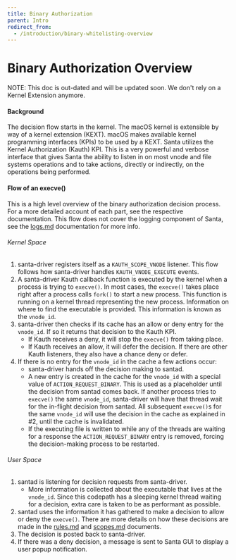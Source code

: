 ```yaml
---
title: Binary Authorization
parent: Intro
redirect_from:
  - /introduction/binary-whitelisting-overview
---
```


# Binary Authorization Overview

NOTE: This doc is out-dated and will be updated soon. We don't rely on a Kernel
Extension anymore.

#### Background

The decision flow starts in the kernel. The macOS kernel is extensible by way of
a kernel extension (KEXT). macOS makes available kernel programming interfaces
(KPIs) to be used by a KEXT. Santa utilizes the Kernel Authorization (Kauth)
KPI. This is a very powerful and verbose interface that gives Santa the ability
to listen in on most vnode and file systems operations and to take actions,
directly or indirectly, on the operations being performed.

#### Flow of an execve()

This is a high level overview of the binary authorization decision
process. For a more detailed account of each part, see the respective
documentation. This flow does not cover the logging component of Santa, see the
[logs.md](../concepts/logs.md) documentation for more info.

###### Kernel Space

1.  santa-driver registers itself as a `KAUTH_SCOPE_VNODE` listener. This flow
    follows how santa-driver handles `KAUTH_VNODE_EXECUTE` events.
2.  A santa-driver Kauth callback function is executed by the kernel when a
    process is trying to `execve()`. In most cases, the `execve()` takes place
    right after a process calls `fork()` to start a new process. This function
    is running on a kernel thread representing the new process. Information on
    where to find the executable is provided. This information is known as the
    `vnode_id`.
3.  santa-driver then checks if its cache has an allow or deny entry for the
    `vnode_id`. If so it returns that decision to the Kauth KPI.
    *   If Kauth receives a deny, it will stop the `execve()` from taking place.
    *   If Kauth receives an allow, it will defer the decision. If there are
        other Kauth listeners, they also have a chance deny or defer.
4.  If there is no entry for the `vnode_id` in the cache a few actions occur:
    *   santa-driver hands off the decision making to santad.
    *   A new entry is created in the cache for the `vnode_id` with a special
        value of `ACTION_REQUEST_BINARY`. This is used as a placeholder until
        the decision from santad comes back. If another process tries to
        `execve()` the same `vnode_id`, santa-driver will have that thread wait
        for the in-flight decision from santad. All subsequent `execve()`s for
        the same `vnode_id` will use the decision in the cache as explained
        in #2, until the cache is invalidated.
    *   If the executing file is written to while any of the threads are waiting
        for a response the `ACTION_REQUEST_BINARY` entry is removed, forcing the
        decision-making process to be restarted.

###### User Space

1.  santad is listening for decision requests from santa-driver.
    *   More information is collected about the executable that lives at the
        `vnode_id`. Since this codepath has a sleeping kernel thread waiting for
        a decision, extra care is taken to be as performant as possible.
2.  santad uses the information it has gathered to make a decision to allow or
    deny the `execve()`. There are more details on how these decisions are made
    in the [rules.md](../concepts/rules.md) and [scopes.md](../concepts/scopes.md)
    documents.
3.  The decision is posted back to santa-driver.
4.  If there was a deny decision, a message is sent to Santa GUI to display a
    user popup notification.
